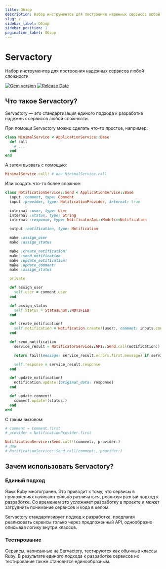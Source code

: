 ```yaml
---
title: Обзор
description: Набор инструментов для построения надежных сервисов любой сложности
slug: /
sidebar_label: Обзор
sidebar_position: 1
pagination_label: Обзор
---
```


# Servactory

Набор инструментов для построения надежных сервисов любой сложности.

[![Gem version](https://img.shields.io/gem/v/servactory?logo=rubygems&logoColor=fff)](https://rubygems.org/gems/servactory)
[![Release Date](https://img.shields.io/github/release-date/servactory/servactory)](https://github.com/servactory/servactory/releases)

## Что такое Servactory?

Servactory — это стандартизация единого подхода к разработке надежных сервисов любой сложности.

При помощи Servactory можно сделать что-то простое, например:

```ruby
class MinimalService < ApplicationService::Base
  def call
    # ...
  end
end
```

А затем вызвать с помощью:

```ruby
MinimalService.call! # или MinimalService.call
```

Или создать что-то более сложное:

```ruby
class NotificationService::Send < ApplicationService::Base
  input :comment, type: Comment
  input :provider, type: NotificationProvider, internal: true

  internal :user, type: User
  internal :status, type: String
  internal :response, type: NotificatorApi::Models::Notification

  output :notification, type: Notification

  make :assign_user
  make :assign_status

  make :create_notification!
  make :send_notification
  make :update_notification!
  make :update_comment!
  make :assign_status

  private

  def assign_user
    self.user = comment.user
  end

  def assign_status
    self.status = StatusEnum::NOTIFIED
  end

  def create_notification!
    self.notification = Notification.create!(user:, comment: inputs.comment, provider:)
  end

  def send_notification
    service_result = NotificatorService::API::Send.call(notification:)

    return fail!(message: service_result.errors.first.message) if service_result.failure?

    self.response = service_result.response
  end

  def update_notification!
    notification.update!(original_data: response)
  end

  def update_comment!
    comment.update!(status:)
  end
end
```

С таким вызовом:

```ruby
# comment = Comment.first
# provider = NotificationProvider.first

NotificationService::Send.call!(comment:, provider:)
# Или 
# NotificationService::Send.call(comment:, provider:)
```

## Зачем использовать Servactory?

### Единый подход

Язык Ruby многогранен.
Это приводит к тому, что сервисы в приложениях начинают сильно различаться, реализуя разный подход к разработке.
Со временем это усложняет разработку в проекте и может затруднить понимание сервисов и кода в целом.

Servactory стандартизирует подход к разработке, предлагая реализовать сервисы только через предложенный API, однообразно описывая логику внутри классов.

### Тестирование

Сервисы, написанные на Servactory, тестируются как обычные классы Ruby.
В результате единого подхода к разработке сервисов их тестирование также становится единообразным.
